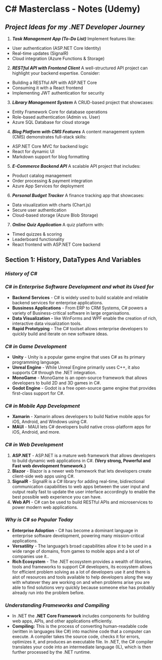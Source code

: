 # C# Masterclass - Notes (Udemy)

## *Project Ideas for my .NET Developer Journey*

1. ***Task Management App (To-Do List)***
Implement features like:
- User authentication (ASP.NET Core Identity)
- Real-time updates (SignalR)
- Cloud integration (Azure Functions & Storage)
2. ***RESTful API with Frontend Client***
A well-structured API project can highlight your backend expertise. Consider:
- Building a RESTful API with ASP.NET Core
- Consuming it with a React frontend
- Implementing JWT authentication for security
3. ***Library Management System***
A CRUD-based project that showcases:
- Entity Framework Core for database operations
- Role-based authentication (Admin vs. User)
- Azure SQL Database for cloud storage
4. ***Blog Platform with CMS Features***
A content management system (CMS) demonstrates full-stack skills:
- ASP.NET Core MVC for backend logic
- React for dynamic UI
- Markdown support for blog formatting
5. ***E-Commerce Backend API***
A scalable API project that includes:
- Product catalog management
- Order processing & payment integration
- Azure App Services for deployment
6. ***Personal Budget Tracker***
A finance tracking app that showcases:
- Data visualization with charts (Chart.js)
- Secure user authentication
- Cloud-based storage (Azure Blob Storage)
7. ***Online Quiz Application***
A quiz platform with:
- Timed quizzes & scoring
- Leaderboard functionality
- React frontend with ASP.NET Core backend


## **Section 1**: History, DataTypes And Variables

### ***History of C#***

### *C# in Enterprise Software Development and what its Used for*

- **Backend Services** - C# is widely used to build scalable and reliable backend services for enterprise applications.
- **Bussiness Applications** - From ERP to CRM Systems, C# powers a variety of Business-critical software in large organisations.
- **Data Visualization -** like WinForms and WPF enable the creation of rich, interactive data visualization tools.
- **Rapid Prototyping** - The C# toolset allows enterprise developers to quickly build and iterate on new software ideas.

### *C# in Game Development*

- **Unity** - Unity is a popular game engine that uses C# as its primary programming language.
- **Unreal Engine** - While Unreal Engine primarily uses C++, it also supports C# through the .NET integration.
- **MonoGame** - MonoGame is an open-source framework that allows developers to build 2D and 3D games in C#.
- **Godot Engine** - Godot is a free open-source game engine that provides first-class support for C#.

### *C# in Mobile App Development*

- **Xamarin** - Xamarin allows developers to build Native mobile apps for iOS, Android, and Windows using C#.
- **MAUI** - MAUI lets C# developers build native cross-platform apps for iOS, Android, and more.

### *C# in Web Development*

1. **ASP.NET** - ASP.NET is a mature web framework that allows developers to build dynamic web applications in C#. **(Very strong, Powerful and Fast web development framework.)**
2. **Blazor** - Blazor is a newer web framework that lets developers create client-side web apps using C#.
3. **SignalR** - SignalR is a C# library for adding real-time, bidirectional communication capabilities to web apps  between the user input and output really fast to update the user interface accordingly to enable the best possible web experience you can have. 
4. **Web API** - C# can be used to build RESTful APIs and microservices to power modern web applications. 

### *Why is C# so Popular Today*

- **Enterprise Adoption** - C# has become a dominant language in enterprise software development, powering many mission-critical applications.
- **Versatility** - The language’s broad capabilities allow it to be used in a wide range of domains, from games to mobile apps and a lot of companies use it..
- **Rich Ecosystem** - The .NET ecosystem provides a wealth of libraries, tools and frameworks to support C# developers, its ecosystem allows for efficient problem solving as a lot of developers use it and there is alot of resources and tools available to help developers along the way with whatever they are working on and when problems arise you are able to find solutions very quickly because someone else has probably already run into the problem before.

### ***Understanding Frameworks and Compiling***

- In .NET the **.NET Core Framework** includes components for building web apps, APIs, and other applications efficiently.
- **Compiling:** This is the process of converting human-readable code (written in languages like C#) into machine code that a computer can execute. A compiler takes the source code, checks it for errors, optimizes it, and produces an executable file. In .NET, the C# compiler translates your code into an intermediate language (IL), which is then further processed by the .NET runtime.